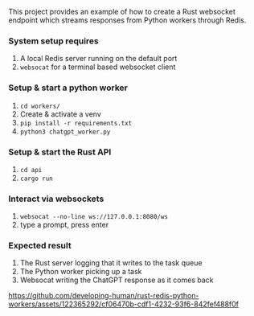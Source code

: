 This project provides an example of how to create a Rust websocket endpoint 
which streams responses from Python workers through Redis.

### System setup requires
1. A local Redis server running on the default port
2. `websocat` for a terminal based websocket client

### Setup & start a python worker
1. `cd workers/`
2. Create & activate a venv
3. `pip install -r requirements.txt`
4. `python3 chatgpt_worker.py`

### Setup & start the Rust API
1. `cd api`
2. `cargo run`

### Interact via websockets
1. `websocat --no-line ws://127.0.0.1:8080/ws`
2. type a prompt, press enter

### Expected result
1. The Rust server logging that it writes to the task queue
2. The Python worker picking up a task
3. Websocat writing the ChatGPT response as it comes back

https://github.com/developing-human/rust-redis-python-workers/assets/122365292/cf06470b-cdf1-4232-93f6-842fef488f0f

